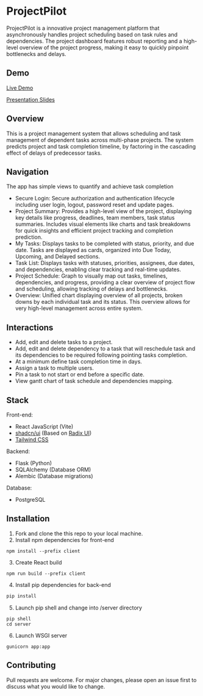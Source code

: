 # ProjectPilot

ProjectPilot is a innovative project management platform that asynchronously handles project scheduling based on task rules and dependencies. The project dashboard features robust reporting and a high-level overview of the project progress, making it easy to quickly pinpoint bottlenecks and delays.

## Demo
[Live Demo](https://project-pilot-c7k9.onrender.com/)

[Presentation Slides](https://docs.google.com/presentation/d/1EcQUvc2fFBbMIu7x39l0bFjSWCR0OthasWq1PwccOoo/edit?usp=sharing)

## Overview 
This is a project management system that allows scheduling and task management of dependent tasks across multi-phase projects. 
The system predicts project and task completion timeline, by factoring in the cascading effect of delays of predecessor tasks. 

## Navigation
The app has simple views to quantify and achieve task completion
- Secure Login: Secure authorization and authentication lifecycle including user login, logout, password reset and update pages.
- Project Summary: Provides a high-level view of the project, displaying key details like progress, deadlines, team members, task status summaries. 
Includes visual elements like charts and task breakdowns for quick insights and efficient project tracking and completion prediction. 
- My Tasks: Displays tasks to be completed with status, priority, and due date. 
Tasks are displayed as cards, organized into Due Today, Upcoming, and Delayed sections.
- Task List: Displays tasks with statuses, priorities, assignees, due dates, and dependencies, enabling clear tracking and real-time updates.
- Project Schedule: Graph to visually map out tasks, timelines, dependencies, and progress, providing a clear overview of project flow and scheduling, allowing tracking of delays and bottlenecks.
- Overview: Unified chart displaying overview of all projects, broken downs by each individual task and its status. This overview allows for very high-level management across entire system.

## Interactions
- Add, edit and delete tasks to a project.
- Add, edit and delete dependency to a task that will reschedule task and its dependencies to be required following pointing tasks completion.
- At a minimum define task completion time in days.
- Assign a task to multiple users.
- Pin a task to not start or end before a specific date. 
- View gantt chart of task schedule and dependencies mapping.

## Stack
Front-end: 
- React JavaScript (Vite)
- [shadcn/ui](https://github.com/shadcn-ui/) (Based on [Radix UI](https://www.radix-ui.com/))
- [Tailwind CSS](https://tailwindcss.com/)

Backend:
- Flask (Python)
- SQLAlchemy (Database ORM)
- Alembic (Database migrations)

Database:
- PostgreSQL

## Installation 
1. Fork and clone the this repo to your local machine.
2. Install npm dependencies for front-end
```
npm install --prefix client
```
3. Create React build
```
npm run build --prefix client
```
4. Install pip dependencies for back-end
```bash
pip install 
```
5. Launch pip shell and change into /server directory
```
pip shell
cd server
```
6. Launch WSGI server
```
gunicorn app:app
```

## Contributing

Pull requests are welcome. For major changes, please open an issue first
to discuss what you would like to change.